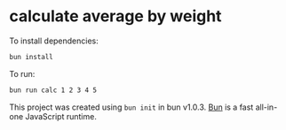 # calculate average by weight

To install dependencies:

```bash
bun install
```

To run:

```bash
bun run calc 1 2 3 4 5
```

This project was created using `bun init` in bun v1.0.3. [Bun](https://bun.sh) is a fast all-in-one JavaScript runtime.
